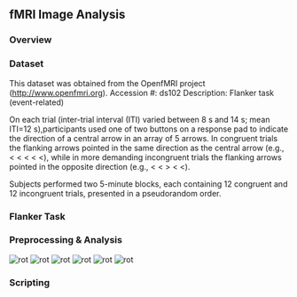 ## fMRI Image Analysis

### Overview

### Dataset

This dataset was obtained from the OpenfMRI project (http://www.openfmri.org). Accession #: ds102 Description: Flanker task (event-related)

On each trial (inter-trial interval (ITI) varied between 8 s and 14 s; mean ITI=12 s),participants used one of two buttons on a response pad to indicate the direction of a central arrow in an array of 5 arrows. In congruent trials the flanking arrows pointed in the same direction as the central arrow (e.g., < < < < <), while in more demanding incongruent trials the flanking arrows pointed in the opposite direction (e.g., < < > < <).

Subjects performed two 5-minute blocks, each containing 12 congruent and 12 incongruent trials, presented in a pseudorandom order.

### Flanker Task

### Preprocessing & Analysis


![rot](/fMRI-Image-Analysis/docs/assets/rotation.png)
![rot](/fMRI-Image-Analysis/docs/assets/normalization.png)
![rot](/fMRI-Image-Analysis/docs/assets/smoothing.png)
![rot](/fMRI-Image-Analysis/docs/assets/dm.png)
![rot](/fMRI-Image-Analysis/docs/assets/an.png)
![rot](/fMRI-Image-Analysis/docs/assets/hij.png)

### Scripting

